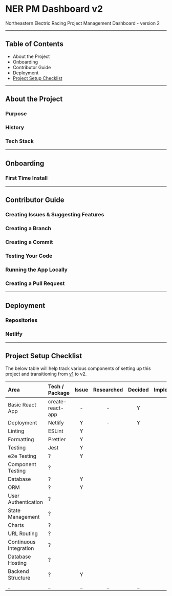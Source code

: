 # NER PM Dashboard v2

Northeastern Electric Racing Project Management Dashboard - version 2

---

## Table of Contents
- About the Project
- Onboarding
- Contributor Guide
- Deployment
- [Project Setup Checklist](https://github.com/Northeastern-Electric-Racing/PM-Dashboard-v2#project-setup-checklist)

---

## About the Project

### Purpose

### History

### Tech Stack

---

## Onboarding

### First Time Install

---

## Contributor Guide

### Creating Issues & Suggesting Features

### Creating a Branch

### Creating a Commit

### Testing Your Code

### Running the App Locally

### Creating a Pull Request

---

## Deployment

### Repositories

### Netlify

---

## Project Setup Checklist

The below table will help track various components of setting up this project and transitioning from [v1](https://github.com/Northeastern-Electric-Racing/PM-Dashboard-v1) to v2.

| Area | Tech / Package | Issue | Researched | Decided | Implemented |
| :--- | :--- | :---: | :---: | :---: | :---: |
| Basic React App | create-react-app | - | - | Y | Y |
| Deployment | Netlify | Y | - | Y | Y |
| Linting | ESLint | Y |  |  |  |
| Formatting | Prettier | Y |  |  |  |
| Testing | Jest | Y |  |  |  |
| e2e Testing | ? | Y |  |  |  |
| Component Testing | ? |  |  |  |  |
| Database | ? | Y |  |  |  |
| ORM | ? | Y |  |  |  |
| User Authentication | ? |  |  |  |  |
| State Management | ? |  |  |  |  |
| Charts | ? |  |  |  |  |
| URL Routing | ? |  |  |  |  |
| Continuous Integration | ? |  |  |  |  |
| Database Hosting | ? |  |  |  |  |
| Backend Structure | ? | Y |  |  |  |
| _ | _ | _ | _ | _ | _ |
